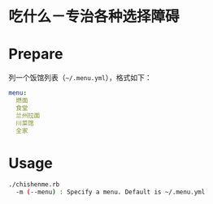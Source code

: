 # 吃什么－专治各种选择障碍

# Prepare

列一个饭馆列表（`~/.menu.yml`），格式如下：

```yaml
menu:
  燃面
  食堂
  兰州拉面
  川菜馆
  全家
```

# Usage

```bash
./chishenme.rb
  -m (--menu) : Specify a menu. Default is ~/.menu.yml
```
